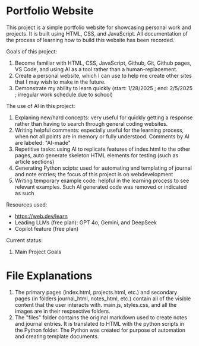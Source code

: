 # Portfolio Website

This project is a simple portfolio website for showcasing personal work and projects. It is built using HTML, CSS, and JavaScript. All documentation of the process of learning how to build this website has been recorded.

Goals of this project:
1. Become familiar with HTML, CSS, JavaScript, Github, Git, Github pages, VS Code, and using AI as a tool rather than a human-replacement.
2. Create a personal website, which I can use to help me create other sites that I may wish to make in the future.
3. Demonstrate my ability to learn quickly (start: 1/28/2025 ; end: 2/5/2025 ; irregular work schedule due to school)

The use of AI in this project:
1. Explaning new/hard concepts: very useful for quickly getting a response rather than having to search through general coding websites.
2. Writing helpful comments: especially useful for the learning process, when not all points are in memory or fully understood. Comments by AI are labeled: "AI-made"
2. Repetitive tasks: using AI to replicate features of index.html to the other pages, auto generate skeleton HTML elements for testing (such as article sections)
3. Generating Python scipts: used for automating and templating of journal and note entries; the focus of this project is on webdevelopment
4. Writing temporary example code: helpful in the learning process to see relevant examples. Such AI generated code was removed or indicated as such

Resources used:
- https://web.dev/learn
- Leading LLMs (free plan): GPT 4o, Gemini, and DeepSeek
- Copilot feature (free plan)

Current status:
1. Main Project Goals

# File Explanations
1. The primary pages (index.html, projects.html, etc.) and secondary pages (in folders journal_html, notes_html, etc.) contain all of the visible content that the user interacts with. main.js, styles.css, and all the images are in their respsective folders.
2. The "files" folder contains the original markdown used to create notes and journal entries. It is translated to HTML with the python scripts in the Python folder. The Python was created for purpose of automation and creating template documents.
